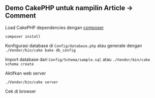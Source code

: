 ## Demo CakePHP untuk nampilin Article -> Comment

Load CakePHP dependencies dengan [composer](http://getcomposer.org)
    
    composer install
    
Konfigurasi database di `Config/database.php` atau generate dengan `./Vendor/bin/cake bake db_config`

Import database dari `Config/Schema/sample.sql` atau `./Vendor/bin/cake schema create`

Aktifkan web server

    ./Vendor/bin/cake server
    
Cek di browser
